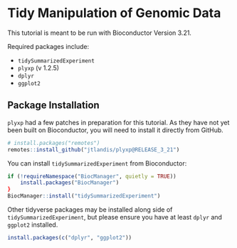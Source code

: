 # Tidy Manipulation of Genomic Data


This tutorial is meant to be run with Bioconductor Version 3.21.

Required packages include:

* `tidySummarizedExperiment`
* `plyxp` (v 1.2.5)
* `dplyr`
* `ggplot2`


## Package Installation

`plyxp` had a few patches in preparation for this tutorial. As they have not yet been built on Bioconductor, you will need to install it directly from GitHub.

```r
# install.packages("remotes")
remotes::install_github("jtlandis/plyxp@RELEASE_3_21")
```

You can install `tidySummarizedExperiment` from Bioconductor:

```r
if (!requireNamespace("BiocManager", quietly = TRUE))
    install.packages("BiocManager")
}
BiocManager::install("tidySummarizedExperiment")
```

Other tidyverse packages may be installed along side of `tidySummarizedExperiment`, but please ensure you have at least `dplyr` and `ggplot2` installed.

```r
install.packages(c("dplyr", "ggplot2"))
```
